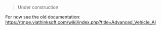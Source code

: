 > Under construction

For now see the old documentation: https://tmpe.viathinksoft.com/wiki/index.php?title=Advanced_Vehicle_AI